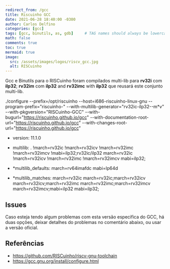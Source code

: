 ```yaml
---
redirect_from: /gcc
title: Riscuinho GCC
date: 2021-06-28 18:40:00 -0300
author: Carlos Delfino
categories: [gcc]
tags: [gcc, binutils, as, gdb]     # TAG names should always be lowercase
math: false
comments: true
toc: true
mermaid: true
image:
  src: /assets/images/logos/riscv_gcc.jpg
  alt: RISCuinho
---
```


Gcc e Binutils para o RISCuinho foram compilados multi-lib para **rv32i** com **ilp32**; **rv32im** com **ilp32** and **rv32imc** with **ilp32** que reusará este conjunto multi-lib. 

./configure --prefix=/opt/riscuinho --host=i686-riscuinho-linux-gnu  --program-prefix="riscuinho-" --with-multilib-generator="rv32ic-ilp32--m*v" --with-pkgversion="RISCuinho-GCC" --with-bugurl="https://riscuinho.github.io/gcc" --with-documentation-root-url="https://riscuinho.github.io/gcc" --with-changes-root-url="https://riscuinho.github.io/gcc"

 - version: 11.1.0

 - multilib: . !march=rv32ic !march=rv32icv !march=rv32imc !march=rv32imcv !mabi=ilp32;rv32ic/ilp32 march=rv32ic !march=rv32icv !march=rv32imc !march=rv32imcv mabi=ilp32;

 - *multilib_defaults: march=rv64imafdc mabi=lp64d

 - *multilib_matches: march=rv32ic march=rv32ic;march=rv32icv march=rv32icv;march=rv32imc march=rv32imc;march=rv32imcv march=rv32imcv;mabi=ilp32 mabi=ilp32;


## Issues

Caso esteja tendo algum problemas com esta versão especifica do GCC, há duas opções, deixar detalhes do problemas no comentário abaixo, ou usar a versão oficial.

## Referências

- https://github.com/RISCuinho/riscv-gnu-toolchain
- https://gcc.gnu.org/install/configure.html
